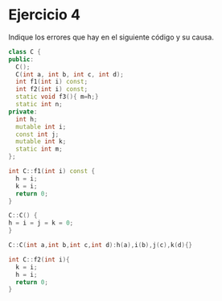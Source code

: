 # Ejercicio 4
Indique los errores que hay en el siguiente código y su causa.

```C++
class C {
public:
  C();
  C(int a, int b, int c, int d);
  int f1(int i) const;
  int f2(int i) const;
  static void f3(){ m=h;}
  static int n;
private:
  int h;
  mutable int i;
  const int j;
  mutable int k;
  static int m;
};

int C::f1(int i) const {
  h = i;
  k = i;
  return 0; 
}

C::C() {
h = i = j = k = 0;
} 

C::C(int a,int b,int c,int d):h(a),i(b),j(c),k(d){} 

int C::f2(int i){
  k = i;
  h = i;
  return 0;
}
```
